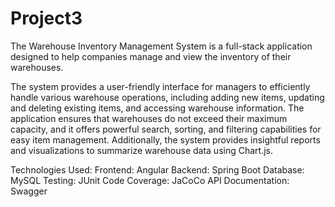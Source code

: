# Project3
The Warehouse Inventory Management System is a full-stack application designed to help companies manage and view the inventory of their warehouses.


The system provides a user-friendly interface for managers to efficiently handle various warehouse operations, including adding new items, updating and deleting existing items, and accessing warehouse information. The application ensures that warehouses do not exceed their maximum capacity, and it offers powerful search, sorting, and filtering capabilities for easy item management. Additionally, the system provides insightful reports and visualizations to summarize warehouse data using Chart.js.

Technologies Used:
Frontend: Angular
Backend: Spring Boot
Database: MySQL
Testing: JUnit
Code Coverage: JaCoCo
API Documentation: Swagger

